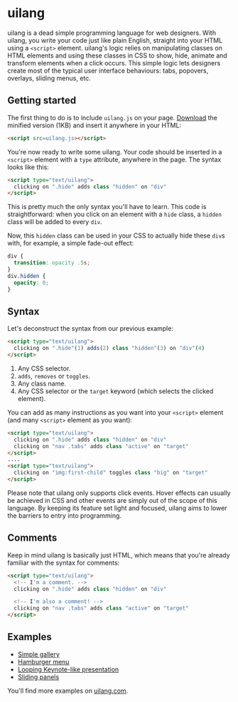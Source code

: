 # uilang

uilang is a dead simple programming language for web designers. With uilang, you write your code just like plain English, straight into your HTML using a `<script>` element. uilang's logic relies on manipulating classes on HTML elements and using these classes in CSS to show, hide, animate and transform elements when a click occurs. This simple logic lets designers create most of the typical user interface behaviours: tabs, popovers, overlays, sliding menus, etc.

## Getting started

The first thing to do is to include `uilang.js` on your page. [Download](http://uilang.com/lib/production/uilang.js) the minified version (1KB) and insert it anywhere in your HTML:

```html
<script src=uilang.js></script>
```
You're now ready to write some uilang. Your code should be inserted in a `<script>` element with a `type` attribute, anywhere in the page. The syntax looks like this:

```html
<script type="text/uilang">
  clicking on ".hide" adds class "hidden" on "div"
</script>
```
This is pretty much the only syntax you'll have to learn. This code is straightforward: when you click on an element with a `hide` class, a `hidden` class will be added to every `div`.

Now, this `hidden` class can be used in your CSS to actually hide these `div`s with, for example, a simple fade-out effect:

```css
div {
  transition: opacity .5s;
}
div.hidden {
  opacity: 0;
}
```
## Syntax

Let's deconstruct the syntax from our previous example:

```html
<script type="text/uilang">
  clicking on ".hide"(1) adds(2) class "hidden"(3) on "div"(4)
</script>
```
1. Any CSS selector.
2. `adds`, `removes` or `toggles`.
3. Any class name.
4. Any CSS selector or the `target` keyword (which selects the clicked element).

You can add as many instructions as you want into your `<script>` element (and many `<script>` element as you want):

```html
<script type="text/uilang">
  clicking on ".hide" adds class "hidden" on "div"
  clicking on "nav .tabs" adds class "active" on "target"
</script>
....
<script type="text/uilang">
  clicking on "img:first-child" toggles class "big" on "target"
</script>
```

Please note that uilang only supports click events. Hover effects can usually be achieved in CSS and other events are simply out of the scope of this language. By keeping its feature set light and focused, uilang aims to lower the barriers to entry into programming.

## Comments

Keep in mind uilang is basically just HTML, which means that you're already familiar with the syntax for comments:

```html
<script type="text/uilang">
  <!-- I'm a comment. -->
  clicking on ".hide" adds class "hidden" on "div"

  <!-- I'm also a comment! -->
  clicking on "nav .tabs" adds class "active" on "target"
</script>
```

## Examples

* [Simple gallery](http://demos.uilang.com/gallery/)
* [Hamburger menu](http://demos.uilang.com/hamburger-menu/)
* [Looping Keynote-like presentation](http://demos.uilang.com/keynote/)
* [Sliding panels](http://demos.uilang.com/sliding-panels/)

You'll find more examples on [uilang.com](http://uilang.com).
